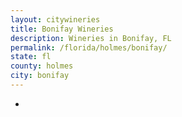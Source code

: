 ```yaml
---
layout: citywineries
title: Bonifay Wineries
description: Wineries in Bonifay, FL
permalink: /florida/holmes/bonifay/
state: fl
county: holmes
city: bonifay
---
```

-
